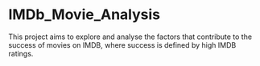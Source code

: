 # IMDb_Movie_Analysis
This project aims to explore and analyse the factors that contribute to the  success of movies on IMDB, where success is defined by high IMDB ratings.

